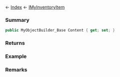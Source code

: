 ← [Index](Api-Index) ← [IMyInventoryItem](VRage.Game.ModAPI.Ingame.IMyInventoryItem)

### Summary

```csharp
public MyObjectBuilder_Base Content { get; set; }
```

### Returns

### Example

### Remarks

